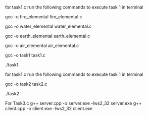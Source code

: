for task1.c
run the following commands to execute task 1 in terminal

gcc -o fire_elemental fire_elemental.c

gcc -o water_elemental water_elemental.c

gcc -o earth_elemental earth_elemental.c

gcc -o air_elemental air_elemental.c

gcc -o task1 task1.c

./task1

for task1.c
run the following commands to execute task 1 in terminal

 gcc -o task2 task2.c

./task2

For Task3.c
g++ server.cpp -o server.exe -lws2_32
server.exe
g++ client.cpp -o client.exe -lws2_32
client.exe


